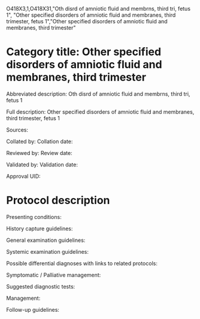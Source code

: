 O418X3,1,O418X31,"Oth disrd of amniotic fluid and membrns, third tri, fetus 1", "Other specified disorders of amniotic fluid and membranes, third trimester, fetus 1","Other specified disorders of amniotic fluid and membranes, third trimester"
# Category title: Other specified disorders of amniotic fluid and membranes, third trimester

Abbreviated description: Oth disrd of amniotic fluid and membrns, third tri, fetus 1

Full description: Other specified disorders of amniotic fluid and membranes, third trimester, fetus 1

Sources:

Collated by:
Collation date:

Reviewed by:
Review date:

Validated by:
Validation date:

Approval UID:

# Protocol description

Presenting conditions:

History capture guidelines:

General examination guidelines:

Systemic examination guidelines:

Possible differential diagnoses with links to related protocols:

Symptomatic / Palliative management:

Suggested diagnostic tests:

Management:

Follow-up guidelines:
